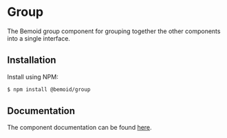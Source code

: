 # Group

The Bemoid group component for grouping together the other components into a single interface.

## Installation

Install using NPM:

```bash
$ npm install @bemoid/group
```

## Documentation

The component documentation can be found [here](//bemoid.org/docs/group).
